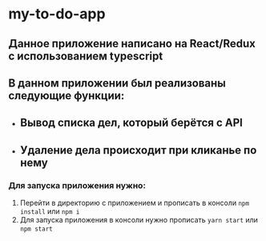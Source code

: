 # my-to-do-app
## Данное приложение написано на React/Redux с использованием typescript
## В данном приложении был реализованы следующие функции:
- ## Вывод списка дел, который берётся с API 
- ## Удаление дела происходит при кликанье по нему
### Для запуска приложения нужно:
1. Перейти в директорию с приложением и прописать в консоли `npm install` или `npm i`
2. Для запуска приложения в консоли нужно прописать `yarn start` или `npm start`